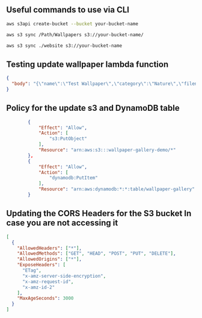 ## Useful commands to use via CLI

```bash
aws s3api create-bucket --bucket your-bucket-name
```

```bash
aws s3 sync /Path/Wallpapers s3://your-bucket-name/
```

```bash
aws s3 sync ./website s3://your-bucket-name
```

## Testing update wallpaper lambda function

```json
{
  "body": "{\"name\":\"Test Wallpaper\",\"category\":\"Nature\",\"filename\":\"test-image.jpg\",\"file\":\"iVBORw0KGgoAAAANSUhEUgAAAAEAAAABCAYAAAAfFcSJAAAADUlEQVR42mP8z8BQDwAEhQGAhKmMIQAAAABJRU5ErkJggg==\"}"
}
```

## Policy for the update s3 and DynamoDB table

```json
		{
			"Effect": "Allow",
			"Action": [
				"s3:PutObject"
			],
			"Resource": "arn:aws:s3:::wallpaper-gallery-demo/*"
		},
		{
			"Effect": "Allow",
			"Action": [
				"dynamodb:PutItem"
			],
			"Resource": "arn:aws:dynamodb:*:*:table/wallpaper-gallery"
		}
```

## Updating the CORS Headers for the S3 bucket In case you are not accessing it

```json
[
  {
    "AllowedHeaders": ["*"],
    "AllowedMethods": ["GET", "HEAD", "POST", "PUT", "DELETE"],
    "AllowedOrigins": ["*"],
    "ExposeHeaders": [
      "ETag",
      "x-amz-server-side-encryption",
      "x-amz-request-id",
      "x-amz-id-2"
    ],
    "MaxAgeSeconds": 3000
  }
]
```
